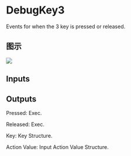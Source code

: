 # DebugKey3

Events for when the 3 key is pressed or released.

## 图示

![]($-20221218-19185867.png)

## Inputs

## Outputs

Pressed: Exec.

Released: Exec.

Key: Key Structure.

Action Value: Input Action Value Structure.

